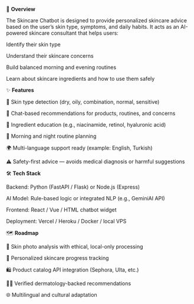🌸 **Overview**

The Skincare Chatbot is designed to provide personalized skincare advice based on the user’s skin type, symptoms, and daily habits.
It acts as an AI-powered skincare consultant that helps users:

Identify their skin type

Understand their skincare concerns

Build balanced morning and evening routines

Learn about skincare ingredients and how to use them safely

✨ **Features**

🧴 Skin type detection (dry, oily, combination, normal, sensitive)

💬 Chat-based recommendations for products, routines, and concerns

🔬 Ingredient education (e.g., niacinamide, retinol, hyaluronic acid)

🌙 Morning and night routine planning

🌍 Multi-language support ready (example: English, Turkish)

⚠️ Safety-first advice — avoids medical diagnosis or harmful suggestions

🛠️ **Tech Stack**

Backend: Python (FastAPI / Flask) or Node.js (Express)

AI Model: Rule-based logic or integrated NLP (e.g., GeminiAI API)

Frontend: React / Vue / HTML chatbot widget 

Deployment: Vercel / Heroku / Docker / local VPS

🗺️ **Roadmap**

📸 Skin photo analysis with ethical, local-only processing

🧾 Personalized skincare progress tracking

🛍️ Product catalog API integration (Sephora, Ulta, etc.)

🧑‍⚕️ Verified dermatology-backed recommendations

🌐 Multilingual and cultural adaptation
